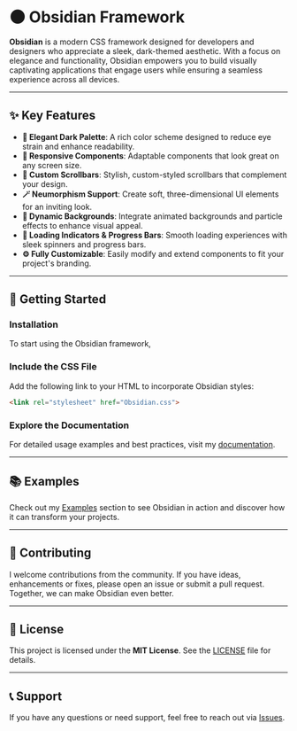 # 🌑 Obsidian Framework

**Obsidian** is a modern CSS framework designed for developers and designers who appreciate a sleek, dark-themed aesthetic.
With a focus on elegance and functionality,
Obsidian empowers you to build visually captivating applications that engage users while ensuring a seamless experience across all devices.

---

## ✨ Key Features

- **🌌 Elegant Dark Palette**: A rich color scheme designed to reduce eye strain and enhance readability.
- **📐 Responsive Components**: Adaptable components that look great on any screen size.
- **🎨 Custom Scrollbars**: Stylish, custom-styled scrollbars that complement your design.
- **🪄 Neumorphism Support**: Create soft, three-dimensional UI elements for an inviting look.
- **🌠 Dynamic Backgrounds**: Integrate animated backgrounds and particle effects to enhance visual appeal.
- **🔄 Loading Indicators & Progress Bars**: Smooth loading experiences with sleek spinners and progress bars.
- **⚙️ Fully Customizable**: Easily modify and extend components to fit your project's branding.

---

## 🚀 Getting Started

### **Installation**

To start using the Obsidian framework,

### **Include the CSS File**

Add the following link to your HTML to incorporate Obsidian styles:

```html
<link rel="stylesheet" href="Obsidian.css">
```

### **Explore the Documentation**

For detailed usage examples and best practices, visit my [documentation](link_to_my_documentation).

---

## 📚 Examples

Check out my [Examples](link_to_my_examples) section to see Obsidian in action and discover how it can transform your projects.

---

## 🤝 Contributing

I welcome contributions from the community.
If you have ideas, enhancements or fixes,
please open an issue or submit a pull request.
Together, we can make Obsidian even better.

---

## 📜 License

This project is licensed under the **MIT License**. See the [LICENSE](LICENSE) file for details.

---

## 📞 Support

If you have any questions or need support, feel free to reach out via [Issues](link_to_my_issues).
